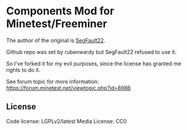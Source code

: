 Components Mod for Minetest/Freeminer
=====================================

The author of the original is [SegFault22][profile].

Github repo was set by rubenwardy but SegFault22 refused to use it.

So I've forked it for my evil purposes, since the license has granted me rights to do it.


See forum topic for more information: https://forum.minetest.net/viewtopic.php?id=8986

License
-------

Code license: LGPLv2/latest
Media License: CC0


[profile]: https://forum.minetest.net/profile.php?id=1882
